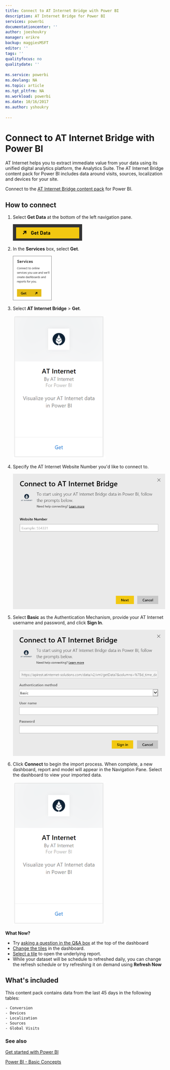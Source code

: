 ```yaml
---
title: Connect to AT Internet Bridge with Power BI
description: AT Internet Bridge for Power BI
services: powerbi
documentationcenter: ''
author: joeshoukry
manager: erikre
backup: maggiesMSFT
editor: ''
tags: ''
qualityfocus: no
qualitydate: ''

ms.service: powerbi
ms.devlang: NA
ms.topic: article
ms.tgt_pltfrm: NA
ms.workload: powerbi
ms.date: 10/16/2017
ms.author: yshoukry

---
```

# Connect to AT Internet Bridge with Power BI
AT Internet helps you to extract immediate value from your data using its unified digital analytics platform, the Analytics Suite. The AT Internet Bridge content pack for Power BI includes data around visits, sources, localization and devices for your site.

Connect to the [AT Internet Bridge content pack](https://app.powerbi.com/getdata/services/at-internet-bridge) for Power BI.

## How to connect
1. Select **Get Data** at the bottom of the left navigation pane.
   
   ![](media/powerbi-content-pack-at-internet/PBI_GetData.png) 
2. In the **Services** box, select **Get**.
   
   ![](media/powerbi-content-pack-at-internet/PBI_GetServices.png) 
3. Select **AT Internet Bridge** \> **Get**.
   
   ![](media/powerbi-content-pack-at-internet/atinternet.png)
4. Specify the AT Internet Website Number you'd like to connect to.
   
   ![](media/powerbi-content-pack-at-internet/params.png)
5. Select **Basic** as the Authentication Mechanism, provide your AT Internet username and password, and click **Sign In**.
   
   ![](media/powerbi-content-pack-at-internet/creds.png)
6. Click **Connect** to begin the import process. When complete, a new dashboard, report and model will appear in the Navigation Pane. Select the dashboard to view your imported data.
   
    ![](media/powerbi-content-pack-at-internet/atinternet.png)

**What Now?**

* Try [asking a question in the Q&A box](powerbi-service-q-and-a.md) at the top of the dashboard
* [Change the tiles](powerbi-service-edit-a-tile-in-a-dashboard.md) in the dashboard.
* [Select a tile](powerbi-service-dashboard-tiles.md) to open the underlying report.
* While your dataset will be schedule to refreshed daily, you can change the refresh schedule or try refreshing it on demand using **Refresh Now**

## What's included
This content pack contains data from the last 45 days in the following tables:  

    - Conversion  
    - Devices  
    - Localization  
    - Sources  
    - Global Visits  

### See also
[Get started with Power BI](powerbi-service-get-started.md)

[Power BI - Basic Concepts](service-basic-concepts.md)

